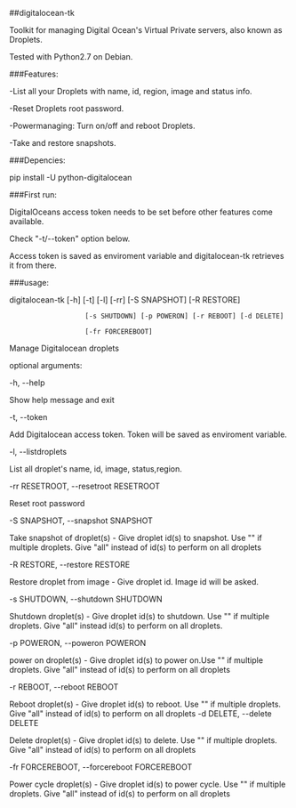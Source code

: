 ##digitalocean-tk

Toolkit for managing Digital Ocean's Virtual Private servers, also known as Droplets.

Tested with Python2.7 on Debian.	

###Features:

 -List all your Droplets with name, id, region, image and status info. 
 
 -Reset Droplets root password.
 
 -Powermanaging: Turn on/off and reboot Droplets.
 
 -Take and restore snapshots. 

###Depencies:

pip install -U python-digitalocean

###First run:

DigitalOceans access token needs to be set before other features come available.

Check "-t/--token" option below.

Access token is saved as enviroment variable and digitalocean-tk retrieves it from there.

###usage:

digitalocean-tk [-h] [-t] [-l] [-rr] [-S SNAPSHOT] [-R RESTORE]
                       
                       [-s SHUTDOWN] [-p POWERON] [-r REBOOT] [-d DELETE]
                       
                       [-fr FORCEREBOOT]

Manage Digitalocean droplets

optional arguments:

-h, --help
  
Show help message and exit

-t, --token

Add Digitalocean access token. Token will be saved as enviroment  variable.

-l, --listdroplets 

List all droplet's name, id, image, status,region.

-rr RESETROOT, --resetroot RESETROOT

Reset root password

-S SNAPSHOT, --snapshot SNAPSHOT

Take snapshot of droplet(s) - Give droplet id(s) to snapshot. Use "" if multiple droplets. Give "all" instead of id(s) to perform on all droplets

-R RESTORE, --restore RESTORE

Restore droplet from image - Give droplet id. Image id will be asked.

-s SHUTDOWN, --shutdown SHUTDOWN

Shutdown droplet(s) - Give droplet id(s) to shutdown.
Use "" if multiple droplets. Give "all" instead id(s) to perform on all droplets.

-p POWERON, --poweron POWERON

power on droplet(s) - Give droplet id(s) to power on.Use "" if multiple droplets. Give "all" instead of id(s) to perform on all droplets

-r REBOOT, --reboot REBOOT

Reboot droplet(s) - Give droplet id(s) to reboot. Use "" if multiple droplets. Give "all" instead of id(s)
                        to perform on all droplets
-d DELETE, --delete DELETE

Delete droplet(s) - Give droplet id(s) to delete. Use "" if multiple droplets. Give "all" instead of id(s) to perform on all droplets

-fr FORCEREBOOT, --forcereboot FORCEREBOOT

Power cycle droplet(s) - Give droplet id(s) to power cycle. Use "" if multiple droplets. Give "all" instead of id(s) to perform on all droplets
